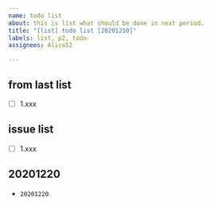 ```yaml
---
name: todo list
about: this is list what should be done in next period.
title: "[list] todo list [20201210]"
labels: list, p2, todo
assignees: Alice52

---
```


## from last list

- [ ] 1.xxx

## issue list

- [ ] 1.xxx

## 20201220

- `20201220`
